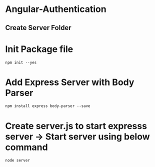 # Angular-Authentication

## Create Server Folder


# Init Package file
```
npm init --yes
```

# Add Express Server with Body Parser
```
npm install express body-parser --save
```

# Create server.js to start expresss server -> Start server using below command
```
node server
```



